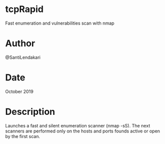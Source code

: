 # tcpRapid
Fast enumeration and vulnerabilities scan with nmap

# Author 
@SantiLendakari

# Date
October 2019

# Description
Launches a fast and silent enumeration scanner (nmap -sS). The next scanners are performed only on the hosts and ports founds active or open by the first scan.
                        
